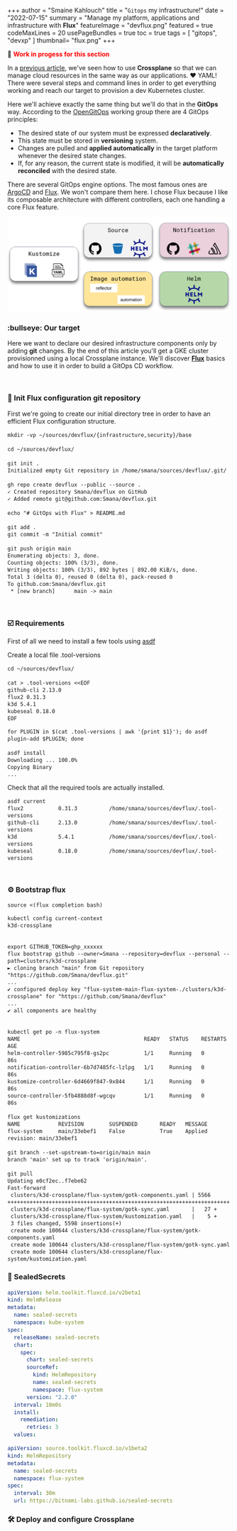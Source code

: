 +++
author = "Smaine Kahlouch"
title = "`Gitops` my infrastructure!"
date = "2022-07-15"
summary = "Manage my platform, applications and infrastructure with **Flux**"
featureImage = "devflux.png"
featured = true
codeMaxLines = 20
usePageBundles = true
toc = true
tags = [
    "gitops",
    "devxp"
]
thumbnail= "flux.png"
+++

:construction_worker: <span style="color:red">**Work in progess for this section**</span>

In a [previous article](https://blog.ogenki.io/post/crossplane_k3d/), we've seen how to use **Crossplane** so that we can manage cloud resources in the same way as our applications. :heart: YAML!
There were several steps and command lines in order to get everything working and reach our target to provision a dev Kubernetes cluster.

Here we'll achieve exactly the same thing but we'll do that in the **GitOps** way.
According to the [OpenGitOps](https://opengitops.dev/) working group there are 4 GitOps principles:

* The desired state of our system must be expressed **declaratively**.
* This state must be stored in **versioning** system.
* Changes are pulled and **applied automatically** in the target platform whenever the desired state changes.
* If, for any reason, the current state is modified, it will be **automatically reconciled** with the desired state.

There are several GitOps engine options. The most famous ones are [ArgoCD](https://argo-cd.readthedocs.io/en/stable/) and [Flux](https://fluxcd.io/). We won't compare them here. I chose Flux because I like its composable architecture with different controllers, each one handling a core Flux feature.

![flux_components](flux_components.png)

### :bullseye: Our target

Here we want to declare our desired infrastructure components only by adding **git** changes.
By the end of this article you'll get a GKE cluster provisionned using a local Crossplane instance.
We'll discover [**Flux**](https://fluxcd.io/) basics and how to use it in order to build a GitOps CD workflow.

<br>

### :open_file_folder: Init Flux configuration git repository

First we're going to create our initial directory tree in order to have an efficient Flux configuration structure.

```console
mkdir -vp ~/sources/devflux/{infrastructure,security}/base

cd ~/sources/devflux/

git init .
Initialized empty Git repository in /home/smana/sources/devflux/.git/

gh repo create devflux --public --source .
✓ Created repository Smana/devflux on GitHub
✓ Added remote git@github.com:Smana/devflux.git

echo "# GitOps with Flux" > README.md

git add .
git commit -m "Initial commit"

git push origin main
Enumerating objects: 3, done.
Counting objects: 100% (3/3), done.
Writing objects: 100% (3/3), 892 bytes | 892.00 KiB/s, done.
Total 3 (delta 0), reused 0 (delta 0), pack-reused 0
To github.com:Smana/devflux.git
 * [new branch]      main -> main

```

<br>

### :ballot_box_with_check: Requirements

First of all we need to install a few tools using [asdf](https://blog.ogenki.io/post/asdf/asdf/)

Create a local file
.tool-versions

```console
cd ~/sources/devflux/

cat > .tool-versions <<EOF
github-cli 2.13.0
flux2 0.31.3
k3d 5.4.1
kubeseal 0.18.0
EOF
```

```console
for PLUGIN in $(cat .tool-versions | awk '{print $1}'); do asdf plugin-add $PLUGIN; done

asdf install
Downloading ... 100.0%
Copying Binary
...
```

Check that all the required tools are actually installed.

```console
asdf current
flux2           0.31.3          /home/smana/sources/devflux/.tool-versions
github-cli      2.13.0          /home/smana/sources/devflux/.tool-versions
k3d             5.4.1           /home/smana/sources/devflux/.tool-versions
kubeseal        0.18.0          /home/smana/sources/devflux/.tool-versions
```

<br>

### :gear: Bootstrap flux

```console
source <(flux completion bash)
```

```console
kubectl config current-context
k3d-crossplane


export GITHUB_TOKEN=ghp_xxxxxx
flux bootstrap github --owner=Smana --repository=devflux --personal --path=clusters/k3d-crossplane
► cloning branch "main" from Git repository "https://github.com/Smana/devflux.git"
...
✔ configured deploy key "flux-system-main-flux-system-./clusters/k3d-crossplane" for "https://github.com/Smana/devflux"
...
✔ all components are healthy


kubectl get po -n flux-system
NAME                                       READY   STATUS    RESTARTS   AGE
helm-controller-5985c795f8-gs2pc           1/1     Running   0          86s
notification-controller-6b7d7485fc-lzlpg   1/1     Running   0          86s
kustomize-controller-6d4669f847-9x844      1/1     Running   0          86s
source-controller-5fb4888d8f-wgcqv         1/1     Running   0          86s

flux get kustomizations
NAME            REVISION        SUSPENDED       READY   MESSAGE
flux-system     main/33ebef1    False           True    Applied revision: main/33ebef1

git branch --set-upstream-to=origin/main main
branch 'main' set up to track 'origin/main'.

git pull
Updating e0cf2ec..f7ebe62
Fast-forward
 clusters/k3d-crossplane/flux-system/gotk-components.yaml | 5566 ++++++++++++++++++++++++++++++++++++++++++++++++++++++++++++++++++++++
 clusters/k3d-crossplane/flux-system/gotk-sync.yaml       |   27 +
 clusters/k3d-crossplane/flux-system/kustomization.yaml   |    5 +
 3 files changed, 5598 insertions(+)
 create mode 100644 clusters/k3d-crossplane/flux-system/gotk-components.yaml
 create mode 100644 clusters/k3d-crossplane/flux-system/gotk-sync.yaml
 create mode 100644 clusters/k3d-crossplane/flux-system/kustomization.yaml

```

### :closed_lock_with_key: SealedSecrets


```yaml
apiVersion: helm.toolkit.fluxcd.io/v2beta1
kind: HelmRelease
metadata:
  name: sealed-secrets
  namespace: kube-system
spec:
  releaseName: sealed-secrets
  chart:
    spec:
      chart: sealed-secrets
      sourceRef:
        kind: HelmRepository
        name: sealed-secrets
        namespace: flux-system
      version: "2.2.0"
  interval: 10m0s
  install:
    remediation:
      retries: 3
  values:
```

```yaml
apiVersion: source.toolkit.fluxcd.io/v1beta2
kind: HelmRepository
metadata:
  name: sealed-secrets
  namespace: flux-system
spec:
  interval: 30m
  url: https://bitnami-labs.github.io/sealed-secrets
```


### :hammer_and_wrench: Deploy and configure Crossplane